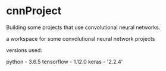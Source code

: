 # cnnProject

Building some projects that use convolutional neural networks.

a workspace for some convolutional neural network projects

versions used:

python - 3.6.5
tensorflow - 1.12.0
keras - '2.2.4'
